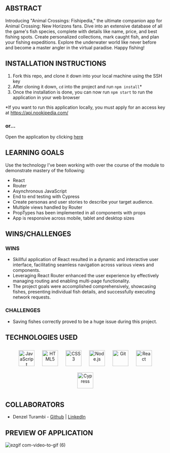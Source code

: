 ## ABSTRACT
Introducing "Animal Crossings: Fishipedia," the ultimate companion app for Animal Crossing: New Horizons fans. Dive into an extensive database of all the game's fish species, complete with details like name, price, and best fishing spots. Create personalized collections, mark caught fish, and plan your fishing expeditions. Explore the underwater world like never before and become a master angler in the virtual paradise. Happy fishing!

## INSTALLATION INSTRUCTIONS
1. Fork this repo, and clone it down into your local machine using the SSH key
2. After cloning it down, `cd` into the project and run `npm install`*
3. Once the installation is done, you can now run `npm start` to run the application in your web browser

*If you want to run this application locally, you must apply for an access key at https://api.nookipedia.com/

### or...
Open the application by clicking [here](https://animal-crossing-showcase.vercel.app/)

## LEARNING GOALS
Use the technology I’ve been working with over the course of the module to demonstrate mastery of the following:
- React
- Router
- Asynchronous JavaScript
- End to end testing with Cypress
- Create personas and user stories to describe your target audience.
- Multiple views handled by Router
- PropTypes has been implemented in all components with props
- App is responsive across mobile, tablet and desktop sizes

## WINS/CHALLENGES 
### WINS
- Skillful application of React resulted in a dynamic and interactive user interface, facilitating seamless navigation across various views and components.
- Leveraging React Router enhanced the user experience by effectively managing routing and enabling multi-page functionality.
- The project goals were accomplished comprehensively, showcasing fishes, presenting individual fish details, and successfully executing network requests.

### CHALLENGES
- Saving fishes correctly proved to be a huge issue during this project.

## TECHNOLOGIES USED 
<div align="center">  
<a href="https://www.javascript.com/" target="_blank"><img style="margin: 10px" src="https://profilinator.rishav.dev/skills-assets/javascript-original.svg" alt="JavaScript" height="50" /></a>  
<a href="https://en.wikipedia.org/wiki/HTML5" target="_blank"><img style="margin: 10px" src="https://profilinator.rishav.dev/skills-assets/html5-original-wordmark.svg" alt="HTML5" height="50" /></a>  
<a href="https://www.w3schools.com/css/" target="_blank"><img style="margin: 10px" src="https://profilinator.rishav.dev/skills-assets/css3-original-wordmark.svg" alt="CSS3" height="50" /></a>   
<a href="https://nodejs.org/" target="_blank"><img style="margin: 10px" src="https://profilinator.rishav.dev/skills-assets/nodejs-original-wordmark.svg" alt="Node.js" height="50" /></a>  
<a href="https://github.com/" target="_blank"><img style="margin: 10px" src="https://profilinator.rishav.dev/skills-assets/git-scm-icon.svg" alt="Git" height="50" /></a>  
<a href="https://react.dev/" target="_blank"><img style="margin: 10px" src="https://profilinator.rishav.dev/skills-assets/react-original-wordmark.svg" alt="React" height="50" /></a>  
<a href="https://docs.cypress.io/guides/overview/why-cypress" target="_blank"><img style="margin: 10px" src="https://encrypted-tbn0.gstatic.com/images?q=tbn:ANd9GcQoXfntUBC8eXPGA7V8dQp74I5Xofeze3tnRua5hKQkd0ofyH0cy5mJm3_Y-zPhHO2ty9k&usqp=CAU" alt="Cypress" height="50" /></a>  
</div>

</td><td valign="top" width="33%">

## COLLABORATORS
- Denzel Turambi - [Github](https://github.com/Denzel-Turambi) | [LinkedIn](https://www.linkedin.com/in/denzel-turambi-71a298267/)

## PREVIEW OF APPLICATION
![ezgif com-video-to-gif (6)](https://user-images.githubusercontent.com/122255250/258611618-d7e94bd8-300c-4e10-ab1e-d09b43d798ca.gif)
